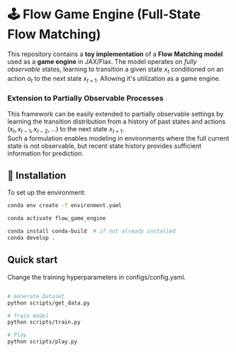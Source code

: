 
# 🕹️ Flow Game Engine (Full-State Flow Matching)

This repository contains a **toy implementation** of a **Flow Matching model** used as a **game engine** in JAX/Flax. The model operates on *fully observable* states, learning to transition a given state $x_t$ conditioned on an action $a_t$ to the next state $x_{t+1}$. Allowing it's utilization as a game engine. 

### Extension to Partially Observable Processes

This framework can be easily extended to partially observable settings by learning the transition distribution from a history of past states and actions $(x_t, x_{t-1}, x_{t-2}, \ldots)$ to the next state  $x_{t+1}$.  
Such a formulation enables modeling in environments where the full current state is not observable, but recent state history provides sufficient information for prediction.

## 🧰 Installation

To set up the environment:

```bash
conda env create -f environment.yaml

conda activate flow_game_engine

conda install conda-build  # if not already installed
conda develop .
```

## Quick start

Change the training hyperparameters in configs/config.yaml.

```bash

# Generate Dataset
python scripts/get_data.py

# Train model
python scripts/train.py

# Play
python scripts/play.py
```